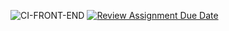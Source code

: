 
![CI-FRONT-END](https://github.com/avans-devops/avans-devops-2324-perrywilliam/actions/workflows/CI-API.yml/badge.svg)
[![Review Assignment Due Date](https://classroom.github.com/assets/deadline-readme-button-24ddc0f5d75046c5622901739e7c5dd533143b0c8e959d652212380cedb1ea36.svg)](https://classroom.github.com/a/B9F4RYVR)
